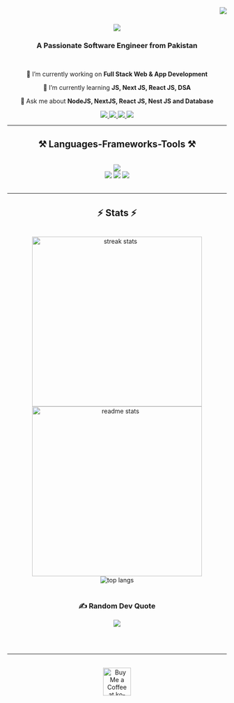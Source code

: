 <img align="right" src="https://komarev.com/ghpvc/?username=muhammadbabarwaseem&label=Profile%20views&color=0e75b6&style=flat" />

<h1 align="center">
    <img src="https://readme-typing-svg.herokuapp.com/?font=Righteous&size=35&center=true&vCenter=true&width=500&height=70&duration=4000&lines=Hi+There!+👋;+I'm+M+Babar+Waseem!;" />
</h1>

<h3 align="center">A Passionate Software Engineer from Pakistan </h3>

<br/>

<div align="center">
 
 🔭 I’m currently working on **Full Stack Web & App Development**
 
 🌱 I’m currently learning **JS, Next JS, React JS, DSA**

💬 Ask me about **NodeJS, NextJS, React JS, Nest JS and Database**

 </div>
 
<div align="center"> 
 <a href="mailto:mbabarwaseem@gmail.com" target="_blank" rel="noopener noreferrer">
    <img src="https://img.shields.io/badge/Gmail-333333?style=for-the-badge&logo=gmail&logoColor=red" />
</a>
  <a href="https://www.linkedin.com/in/muhammadbabarwaseem/" target="_blank" rel="noopener noreferrer">
    <img src="https://img.shields.io/badge/LinkedIn-0077B5?style=for-the-badge&logo=linkedin&logoColor=white" target="_blank" />
  </a>
  <a href="https://mbabarwaseem.vercel.app/" target="_blank" rel="noopener noreferrer">
     <img src="https://img.shields.io/badge/Portfolio-FF5722?style=for-the-badge&logo=todoist&logoColor=white" target="_blank" /> 
  </a>
    <a href="https://www.hackerrank.com/profile/mbabarwaseem" target="_blank" rel="noopener noreferrer">
     <img src="https://img.shields.io/badge/Hacker Rank-1ba94c?style=for-the-badge&logo=todoist&logoColor=white" target="_blank" /> 
  </a>
</div>

 <hr/>
 
<h2 align="center">⚒️ Languages-Frameworks-Tools ⚒️</h2>
<br/>
<div align="center">
<!--     <img src="https://skillicons.dev/icons?i=,mongodb,mysql,postgresql,supabase,firebase,docker,git,postman,vscode,,planetscale" /> -->
 <img src="https://skillicons.dev/icons?i=html,css,scss,bootstrap,mui,tailwind" /> <br/>
  <img src="https://skillicons.dev/icons?i=c,java,python,js,typescript,aws" />
 <img src="https://skillicons.dev/icons?i=react,next,nest,express,nodejs,bun,graphql,apollo,appwrite,threejs" />
 <img src="https://skillicons.dev/icons?i=mongodb,mysql,postgresql,supabase,firebase,docker,git,planetscale" />
 <br>
</div>

<br/>

<hr/>

<h2 align="center">⚡ Stats ⚡</h2>
<br>
<div align=center>
  <img width=390 src="https://github-readme-streak-stats-salesp07.vercel.app/?user=muhammadbabarwaseem&count_private=true&theme=react&border_radius=10" alt="streak stats"/>
  <img width=390 src="https://github-readme-stats-salesp07.vercel.app/api?username=muhammadbabarwaseem&count_private=true&show_icons=true&theme=react&rank_icon=github&border_radius=10" alt="readme stats" />
  <br/>
  <img align="center" src="https://github-readme-stats-salesp07.vercel.app/api/top-langs/?username=muhammadbabarwaseem&hide=HTML&langs_count=8&layout=compact&theme=react&border_radius=10&size_weight=0.5&count_weight=0.5&exclude_repo=github-readme-stats" alt="top langs" />
 <br/> <br/>


 ### ✍️ Random Dev Quote
![](https://quotes-github-readme.vercel.app/api?type=vetical&theme=radical)

</div>

<br/><br/>

<hr/>

<br/>

<div align="center">
<a href='https://www.buymeacoffee.com/mbabarwasem' target='_blank'><img height='64' style='border:0px;height:64px;' src='https://storage.ko-fi.com/cdn/kofi1.png?v=3' border='0' alt='Buy Me a Coffee at ko-fi.com' /></a>
</div>

<br/>
